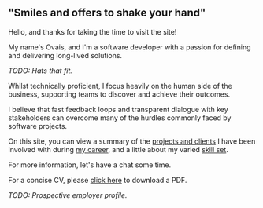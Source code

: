 ## "Smiles and offers to shake your hand"

Hello, and thanks for taking the time to visit the site!

My name's Ovais, and I'm a software developer with a passion for defining and delivering long-lived solutions.

_TODO: Hats that fit._

Whilst technically proficient, I focus heavily on the human side of the business, supporting teams to discover and achieve their outcomes.

I believe that fast feedback loops and transparent dialogue with key stakeholders can overcome many of the hurdles commonly faced by software projects.

On this site, you can view a summary of the [projects and clients](client-list) I have been involved with during [my career](employment-history), and a little about my varied [skill set](skills-summary).

For more information, let's have a chat some time.

For a concise CV, please [click here](https://1drv.ms/b/s!AiXdbfYFdG7ugiysMvRb9IsVYo_C) to download a PDF.

_TODO: Prospective employer profile._